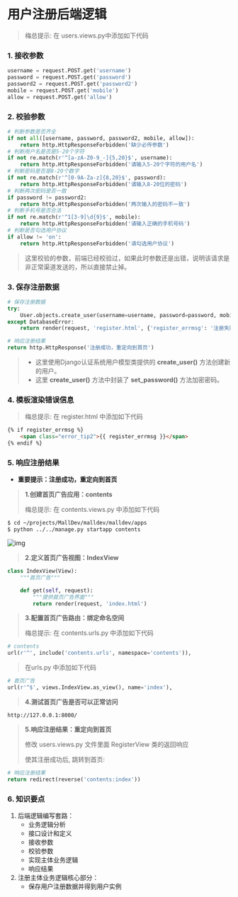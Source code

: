 # 用户注册后端逻辑

> 梅总提示: 在 users.views.py中添加如下代码

### 1. 接收参数

```python
username = request.POST.get('username')
password = request.POST.get('password')
password2 = request.POST.get('password2')
mobile = request.POST.get('mobile')
allow = request.POST.get('allow')
```

### 2. 校验参数

```python
# 判断参数是否齐全
if not all([username, password, password2, mobile, allow]):
    return http.HttpResponseForbidden('缺少必传参数')
# 判断用户名是否是5-20个字符
if not re.match(r'^[a-zA-Z0-9_-]{5,20}$', username):
    return http.HttpResponseForbidden('请输入5-20个字符的用户名')
# 判断密码是否是8-20个数字
if not re.match(r'^[0-9A-Za-z]{8,20}$', password):
    return http.HttpResponseForbidden('请输入8-20位的密码')
# 判断两次密码是否一致
if password != password2:
    return http.HttpResponseForbidden('两次输入的密码不一致')
# 判断手机号是否合法
if not re.match(r'^1[3-9]\d{9}$', mobile):
    return http.HttpResponseForbidden('请输入正确的手机号码')
# 判断是否勾选用户协议
if allow != 'on':
    return http.HttpResponseForbidden('请勾选用户协议')
```

> 这里校验的参数，前端已经校验过，如果此时参数还是出错，说明该请求是非正常渠道发送的，所以直接禁止掉。

### 3. 保存注册数据

```python
# 保存注册数据
try:
    User.objects.create_user(username=username, password=password, mobile=mobile)
except DatabaseError:
    return render(request, 'register.html', {'register_errmsg': '注册失败'})

# 响应注册结果
return http.HttpResponse('注册成功，重定向到首页')
```

> - 这里使用Django认证系统用户模型类提供的 **create_user()** 方法创建新的用户。
> - 这里 **create_user()** 方法中封装了 **set_password()** 方法加密密码。

### 4. 模板渲染错误信息

> 梅总提示: 在 register.html 中添加如下代码

```html
{% if register_errmsg %}
    <span class="error_tip2">{{ register_errmsg }}</span>
{% endif %}
```

### 5. 响应注册结果

- **重要提示：注册成功，重定向到首页**

> **1.创建首页广告应用：contents**
>
> 梅总提示: 在 contents.views.py 中添加如下代码

```bash
$ cd ~/projects/MallDev/malldev/malldev/apps
$ python ../../manage.py startapp contents
```

![img](../images/11广告首页应用.png)

> **2.定义首页广告视图：IndexView**

```python
class IndexView(View):
    """首页广告"""

    def get(self, request):
        """提供首页广告界面"""
        return render(request, 'index.html')
```

> **3.配置首页广告路由：绑定命名空间**
>
> 梅总提示: 在 contents.urls.py 中添加如下代码

```python
# contents
url(r'^', include('contents.urls', namespace='contents')),
```

> 在urls.py 中添加如下代码

```python
# 首页广告
url(r'^$', views.IndexView.as_view(), name='index'),
```

> **4.测试首页广告是否可以正常访问**

```
http://127.0.0.1:8000/
```

> **5.响应注册结果：重定向到首页**
>
> 修改 users.views.py 文件里面 RegisterView 类的返回响应
>
> 使其注册成功后, 跳转到首页:

```python
# 响应注册结果
return redirect(reverse('contents:index'))
```

### 6. 知识要点

1. 后端逻辑编写套路：
    - 业务逻辑分析
    - 接口设计和定义
    - 接收参数
    - 校验参数
    - 实现主体业务逻辑
    - 响应结果
2. 注册主体业务逻辑核心部分：
    - 保存用户注册数据并得到用户实例